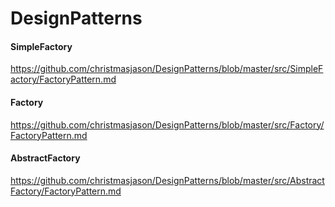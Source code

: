 # DesignPatterns

#### SimpleFactory
https://github.com/christmasjason/DesignPatterns/blob/master/src/SimpleFactory/FactoryPattern.md

#### Factory
https://github.com/christmasjason/DesignPatterns/blob/master/src/Factory/FactoryPattern.md

#### AbstractFactory
https://github.com/christmasjason/DesignPatterns/blob/master/src/AbstractFactory/FactoryPattern.md
